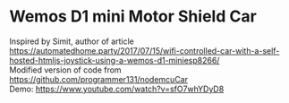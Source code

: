 # Wemos D1 mini Motor Shield Car
Inspired by Simit, author of article https://automatedhome.party/2017/07/15/wifi-controlled-car-with-a-self-hosted-htmljs-joystick-using-a-wemos-d1-miniesp8266/
<br>Modified version of code from https://github.com/programmer131/nodemcuCar 
<br>Demo: https://www.youtube.com/watch?v=sfO7whYDyD8
